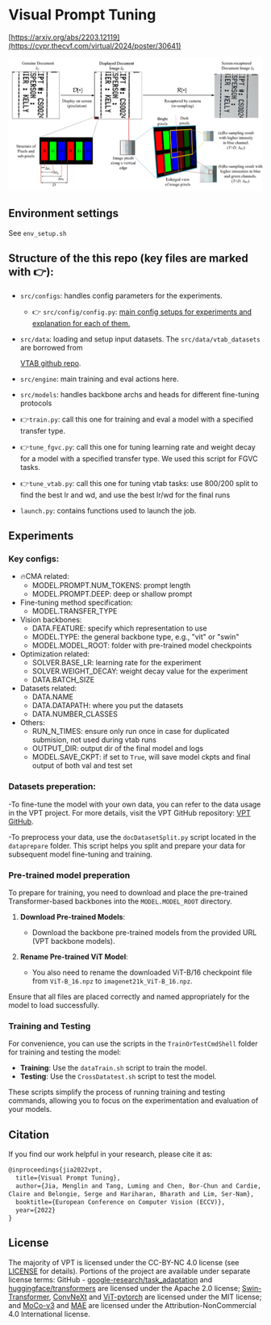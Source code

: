 # Visual Prompt Tuning 

[https://arxiv.org/abs/2203.12119](https://cvpr.thecvf.com/virtual/2024/poster/30641) 


![Pixel](https://github.com/chenlewis/Chromaticity-Map-Adapter-for-DPAD/blob/main/figures/Pixel.png)

## Environment settings

See `env_setup.sh`

## Structure of the this repo (key files are marked with 👉):

- `src/configs`: handles config parameters for the experiments.
  
  * 👉 `src/config/config.py`: <u>main config setups for experiments and explanation for each of them. </u> 

- `src/data`: loading and setup input datasets. The `src/data/vtab_datasets` are borrowed from 

  [VTAB github repo](https://github.com/google-research/task_adaptation/tree/master/task_adaptation/data).


- `src/engine`: main training and eval actions here.

- `src/models`: handles backbone archs and heads for different fine-tuning protocols 

- 👉`train.py`: call this one for training and eval a model with a specified transfer type.
- 👉`tune_fgvc.py`: call this one for tuning learning rate and weight decay for a model with a specified transfer type. We used this script for FGVC tasks.
- 👉`tune_vtab.py`: call this one for tuning vtab tasks: use 800/200 split to find the best lr and wd, and use the best lr/wd for the final runs
- `launch.py`: contains functions used to launch the job.

## Experiments

### Key configs:

- 🔥CMA related:
  - MODEL.PROMPT.NUM_TOKENS: prompt length
  - MODEL.PROMPT.DEEP: deep or shallow prompt
- Fine-tuning method specification:
  - MODEL.TRANSFER_TYPE
- Vision backbones:
  - DATA.FEATURE: specify which representation to use
  - MODEL.TYPE: the general backbone type, e.g., "vit" or "swin"
  - MODEL.MODEL_ROOT: folder with pre-trained model checkpoints
- Optimization related: 
  - SOLVER.BASE_LR: learning rate for the experiment
  - SOLVER.WEIGHT_DECAY: weight decay value for the experiment
  - DATA.BATCH_SIZE
- Datasets related:
  - DATA.NAME
  - DATA.DATAPATH: where you put the datasets
  - DATA.NUMBER_CLASSES
- Others:
  - RUN_N_TIMES: ensure only run once in case for duplicated submision, not used during vtab runs
  - OUTPUT_DIR: output dir of the final model and logs
  - MODEL.SAVE_CKPT: if set to `True`, will save model ckpts and final output of both val and test set

### Datasets preperation:

-To fine-tune the model with your own data, you can refer to the data usage in the VPT project. For more details, visit the VPT GitHub repository: [VPT GitHub](https://github.com/KMnP/vpt).

-To preprocess your data, use the `docDatasetSplit.py` script located in the `dataprepare` folder. This script helps you split and prepare your data for subsequent model fine-tuning and training.

### Pre-trained model preperation

To prepare for training, you need to download and place the pre-trained Transformer-based backbones into the `MODEL.MODEL_ROOT` directory. 

1. **Download Pre-trained Models**: 
   - Download the backbone pre-trained models from the provided URL (VPT backbone models).

2. **Rename Pre-trained ViT Model**:
   - You also need to rename the downloaded ViT-B/16 checkpoint file from `ViT-B_16.npz` to `imagenet21k_ViT-B_16.npz`.

Ensure that all files are placed correctly and named appropriately for the model to load successfully.

### Training and Testing

For convenience, you can use the scripts in the `TrainOrTestCmdShell` folder for training and testing the model:

- **Training**: Use the `dataTrain.sh` script to train the model.
- **Testing**: Use the `CrossDatatest.sh` script to test the model.

These scripts simplify the process of running training and testing commands, allowing you to focus on the experimentation and evaluation of your models.

## Citation

If you find our work helpful in your research, please cite it as:

```
@inproceedings{jia2022vpt,
  title={Visual Prompt Tuning},
  author={Jia, Menglin and Tang, Luming and Chen, Bor-Chun and Cardie, Claire and Belongie, Serge and Hariharan, Bharath and Lim, Ser-Nam},
  booktitle={European Conference on Computer Vision (ECCV)},
  year={2022}
}
```

## License

The majority of VPT is licensed under the CC-BY-NC 4.0 license (see [LICENSE](https://github.com/KMnP/vpt/blob/main/LICENSE) for details). Portions of the project are available under separate license terms: GitHub - [google-research/task_adaptation](https://github.com/google-research/task_adaptation) and [huggingface/transformers](https://github.com/huggingface/transformers) are licensed under the Apache 2.0 license; [Swin-Transformer](https://github.com/microsoft/Swin-Transformer), [ConvNeXt](https://github.com/facebookresearch/ConvNeXt) and [ViT-pytorch](https://github.com/jeonsworld/ViT-pytorch) are licensed under the MIT license; and [MoCo-v3](https://github.com/facebookresearch/moco-v3) and [MAE](https://github.com/facebookresearch/mae) are licensed under the Attribution-NonCommercial 4.0 International license.
